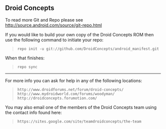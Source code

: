 Droid Concepts
-----------------------------------------------------------------------------------------------------------------------------------------------------------------------------------------------------------------------
To read more Git and Repo please see http://source.android.com/source/git-repo.html

If you would like to build your own copy of the Droid Concepts ROM then use the following command to initiate your repo:

>     repo init -u git://github.com/DroidConcepts/android_manifest.git

When that finishes:

>     repo sync
-----------------------------------------------------------------------------------------------------------------------------------------------------------------------------------------------------------------------
For more info you can ask for help in any of the following locations:

>     http://www.droidforums.net/forum/droid-concepts/
>     http://www.mydroidworld.com/forums/woodyman/
>     http://droidconcepts.forumotion.com/

You may also email one of the members of the Droid Concepts team using the contact info found here:

>     https://sites.google.com/site/teamdroidconcepts/the-team
